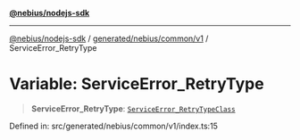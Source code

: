 [**@nebius/nodejs-sdk**](../../../../../README.md)

***

[@nebius/nodejs-sdk](../../../../../README.md) / [generated/nebius/common/v1](../README.md) / ServiceError\_RetryType

# Variable: ServiceError\_RetryType

> **ServiceError\_RetryType**: [`ServiceError_RetryTypeClass`](../type-aliases/ServiceError_RetryTypeClass.md)

Defined in: src/generated/nebius/common/v1/index.ts:15
